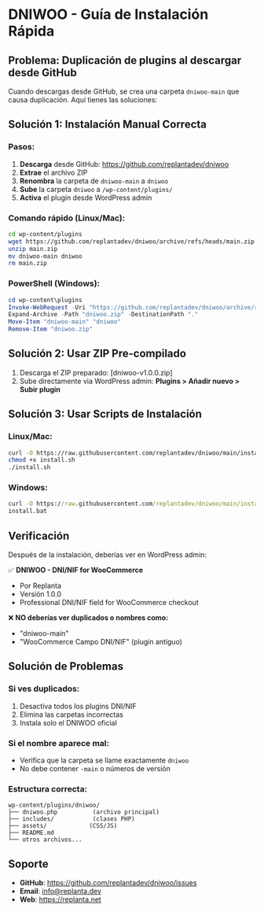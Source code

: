 # DNIWOO - Guía de Instalación Rápida

## Problema: Duplicación de plugins al descargar desde GitHub

Cuando descargas desde GitHub, se crea una carpeta `dniwoo-main` que causa duplicación. Aquí tienes las soluciones:

## Solución 1: Instalación Manual Correcta

### Pasos:

1. **Descarga** desde GitHub: https://github.com/replantadev/dniwoo
2. **Extrae** el archivo ZIP
3. **Renombra** la carpeta de `dniwoo-main` a `dniwoo`
4. **Sube** la carpeta `dniwoo` a `/wp-content/plugins/`
5. **Activa** el plugin desde WordPress admin

### Comando rápido (Linux/Mac):
```bash
cd wp-content/plugins
wget https://github.com/replantadev/dniwoo/archive/refs/heads/main.zip
unzip main.zip
mv dniwoo-main dniwoo
rm main.zip
```

### PowerShell (Windows):
```powershell
cd wp-content\plugins
Invoke-WebRequest -Uri "https://github.com/replantadev/dniwoo/archive/refs/heads/main.zip" -OutFile "dniwoo.zip"
Expand-Archive -Path "dniwoo.zip" -DestinationPath "."
Move-Item "dniwoo-main" "dniwoo"
Remove-Item "dniwoo.zip"
```

## Solución 2: Usar ZIP Pre-compilado

1. Descarga el ZIP preparado: [dniwoo-v1.0.0.zip]
2. Sube directamente via WordPress admin: **Plugins > Añadir nuevo > Subir plugin**

## Solución 3: Usar Scripts de Instalación

### Linux/Mac:
```bash
curl -O https://raw.githubusercontent.com/replantadev/dniwoo/main/install.sh
chmod +x install.sh
./install.sh
```

### Windows:
```cmd
curl -O https://raw.githubusercontent.com/replantadev/dniwoo/main/install.bat
install.bat
```

## Verificación

Después de la instalación, deberías ver en WordPress admin:

✅ **DNIWOO - DNI/NIF for WooCommerce**
- Por Replanta
- Versión 1.0.0
- Professional DNI/NIF field for WooCommerce checkout

❌ **NO deberías ver duplicados o nombres como:**
- "dniwoo-main"
- "WooCommerce Campo DNI/NIF" (plugin antiguo)

## Solución de Problemas

### Si ves duplicados:
1. Desactiva todos los plugins DNI/NIF
2. Elimina las carpetas incorrectas
3. Instala solo el DNIWOO oficial

### Si el nombre aparece mal:
- Verifica que la carpeta se llame exactamente `dniwoo`
- No debe contener `-main` o números de versión

### Estructura correcta:
```
wp-content/plugins/dniwoo/
├── dniwoo.php          (archivo principal)
├── includes/           (clases PHP)
├── assets/            (CSS/JS)
├── README.md
└── otros archivos...
```

## Soporte

- **GitHub**: https://github.com/replantadev/dniwoo/issues
- **Email**: info@replanta.dev
- **Web**: https://replanta.net
